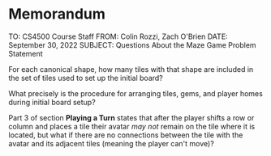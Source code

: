 # Memorandum

TO: CS4500 Course Staff
FROM: Colin Rozzi, Zach O'Brien
DATE: September 30, 2022
SUBJECT: Questions About the Maze Game Problem Statement 

For each canonical shape, how many tiles with that shape are included in the set of tiles used to set up the initial board?

What precisely is the procedure for arranging tiles, gems, and player homes during initial board setup?

Part 3 of section **Playing a Turn** states that after the player shifts a row or column and places a tile their avatar *may not* remain on the tile where it is located, but what if there are no connections between the tile with the avatar and its adjacent tiles (meaning the player can't move)?
